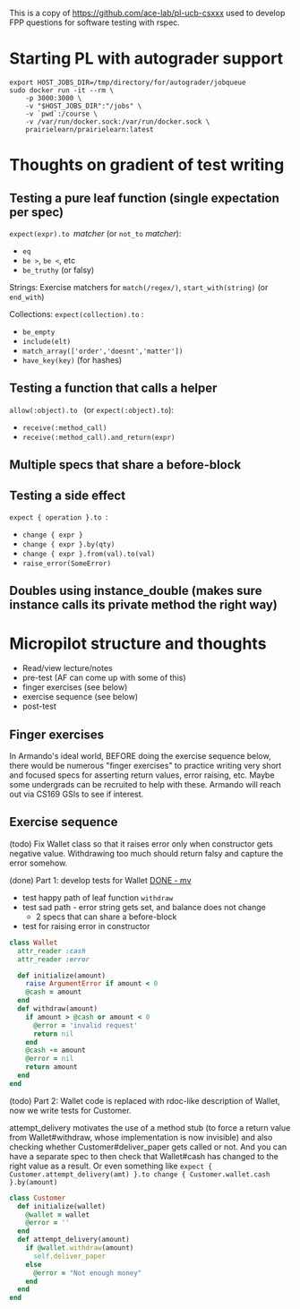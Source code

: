 This is a copy of https://github.com/ace-lab/pl-ucb-csxxx used to develop FPP questions for software testing with rspec. 

# Starting PL with autograder support

```
export HOST_JOBS_DIR=/tmp/directory/for/autograder/jobqueue
sudo docker run -it --rm \
    -p 3000:3000 \
    -v "$HOST_JOBS_DIR":"/jobs" \
    -v `pwd`:/course \
    -v /var/run/docker.sock:/var/run/docker.sock \
    prairielearn/prairielearn:latest
```
# Thoughts on gradient of test writing

## Testing a pure leaf function (single expectation per spec)

`expect(expr).to `_matcher_  (or `not_to` _matcher_):
* `eq`
* `be >`, `be <`, etc
* `be_truthy` (or falsy)

Strings: Exercise matchers for `match(/regex/)`, `start_with(string)` (or
`end_with`)

Collections: `expect(collection).to` :
*  `be_empty`
* `include(elt)`
* `match_array(['order','doesnt','matter'])`
* `have_key(key)` (for hashes)

## Testing a function that calls a helper

`allow(:object).to ` (or `expect(:object).to`):
* `receive(:method_call)`
* `receive(:method_call).and_return(expr)`

## Multiple specs that share a before-block

## Testing a side effect

`expect { operation }.to `:
* `change { expr }`
* `change { expr }.by(qty)`
* `change { expr }.from(val).to(val)`
* `raise_error(SomeError)`

## Doubles using instance_double (makes sure instance calls its private method the right way)


# Micropilot structure and thoughts

- Read/view lecture/notes
- pre-test (AF can come up with some of this)
- finger exercises (see below)
- exercise sequence (see below)
- post-test 

## Finger exercises

In Armando's ideal world, BEFORE doing the exercise sequence below,
there would be numerous "finger exercises" to practice writing very
short and focused specs for asserting return values, error raising,
etc.  Maybe some undergrads can be recruited to help with these.
Armando will reach out via CS169 GSIs to see if interest.

## Exercise sequence

(todo) Fix Wallet class so that it raises error only when constructor gets
negative value. Withdrawing too much should return falsy and capture the error somehow.

(done) Part 1:  develop tests for Wallet [DONE - mv](https://github.com/ace-lab/pl-ucb-rspec-fpp-research/blob/main/questions/pl-faded-parsons-examples/paperkid/paperkid-wallet/app/spec/funcs_spec.rb)

- test happy path of leaf function `withdraw`
- test sad path - error string gets set, and balance does not change 
   - 2 specs that can share a before-block
- test for raising error in constructor


```ruby
class Wallet
  attr_reader :cash
  attr_reader :error

  def initialize(amount)
    raise ArgumentError if amount < 0
    @cash = amount
  end
  def withdraw(amount)
    if amount > @cash or amount < 0 
      @error = 'invalid request'
      return nil
    end
    @cash -= amount
    @error = nil
    return amount
  end
end
```

(todo) Part 2: Wallet code is replaced with rdoc-like description of Wallet,
now we write tests for Customer.


attempt_delivery motivates the use of a method stub (to force a return value from
Wallet#withdraw, whose implementation is now invisible) and also checking whether
Customer#deliver_paper gets called or not.  And you can have a separate spec to then
check that Wallet#cash has changed to the right value as a result.
Or even something like
`expect { Customer.attempt_delivery(amt) }.to change { Customer.wallet.cash }.by(amount)`

```ruby
class Customer
  def initialize(wallet)
    @wallet = wallet
    @error = ''
  end
  def attempt_delivery(amount)
    if @wallet.withdraw(amount)
      self.deliver_paper
    else
      @error = "Not enough money"
    end
  end      
end
```

